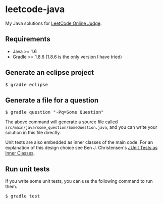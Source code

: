 leetcode-java
========

My Java solutions for [LeetCode Online Judge](http://oj.leetcode.com/).

## Requirements
* Java >= 1.6
* Gradle >= 1.8.6 (1.8.6 is the only version I have tried)

## Generate an eclipse project

<pre>
$ gradle eclipse
</pre>

## Generate a file for a question

<pre>
$ gradle question "-Pq=Some Question"
</pre>

The above command will generate a source file called `src/main/java/some_question/SomeQuestion.java`, and you can write your solution in this file directly.

Unit tests are also embedded as inner classes of the main code. For an explanation of this design choice see Ben J. Christensen's [JUnit Tests as Inner Classes](http://benjchristensen.com/2011/10/23/junit-tests-as-inner-classes/).

## Run unit tests

If you write some unit tests, you can use the following command to run them.

<pre>
$ gradle test
</pre>
